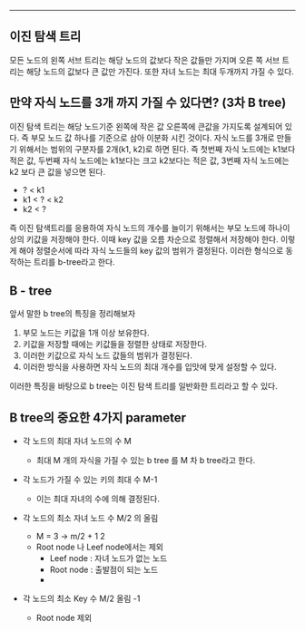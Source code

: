 
---


## 이진 탐색 트리

 모든 노드의 왼쪽 서브 트리는 해당 노드의 값보다 작은 값들만 가지며 오른 쪽 서브 트리는 해당 노드의 값보다 큰 값만 가진다.
  또한 자녀 노드는 최대 두개까지 가질 수 있다.


## 만약 자식 노드를 3개 까지 가질 수 있다면? (3차 B tree)

 이진 탐색 트리는 해당 노드기준 왼쪽에 작은 값 오른쪽에 큰값을 가지도록 설계되어 있다.  즉 부모 노드 값 하나를 기준으로 삼아 이분화 시킨 것이다. 
  자식 노드를 3개로 만들기 위해서는 범위의 구분자를 2개(k1, k2)로 하면 된다. 즉 첫번째 자식 노드에는 k1보다 적은 값, 두번째 자식 노드에는 k1보다는 크고 k2보다는 적은 값, 3번째 자식 노드에는 k2 보다 큰 값을 넣으면 된다.

- ? < k1
- k1 < ? < k2
- k2 < ?

 즉 이진 탐색트리를 응용하여 자식 노드의 개수를 늘이기 위해서는 부모 노드에 하나이상의 키값을 저장해야 한다. 이때 key 값을 오름 차순으로 정렬해서 저장해야 한다. 이렇게 해야 정렬순서에 따라 자식 노드들의 key 값의 범위가 결정된다. 
  이러한 형식으로 동작하는 트리를 b-tree라고 한다.

## B - tree


 앞서 말한 b tree의 특징을 정리해보자

1. 부모 노드는 키값을 1개 이상 보유한다.
2. 키값을 저장할 때에는 키값들을 정렬한 상태로 저장한다.
3. 이러한 키값으로 자식 노드 값들의 범위가 결정된다.
4. 이러한 방식을 사용하면 자식 노드의 최대 개수를 입맛에 맞게 설정할 수 있다.

 이러한 특징을 바탕으로 b tree는 이진 탐색 트리를 일반화한 트리라고 할 수 있다.

## B tree의 중요한 4가지 parameter

 - 각 노드의 최대 자녀 노드의 수 M
	 - 최대 M 개의 자식을 가질 수 있는 b tree 를 M 차 b tree라고 한다.

- 각 노드가 가질 수 있는 키의 최대 수 M-1
	- 이는 최대 자녀의 수에 의해 결정된다.

- 각 노드의 최소 자녀 노드 수 M/2 의 올림 
	- M = 3 -> m/2 + 1 2
	- Root node 나 Leef node에서는 제외
		- Leef node : 자녀 노드가 없는 노드
		- Root node : 출발점이 되는 노드
		- 
- 각 노드의 최소 Key 수 M/2 올림 -1
	- Root node 제외
